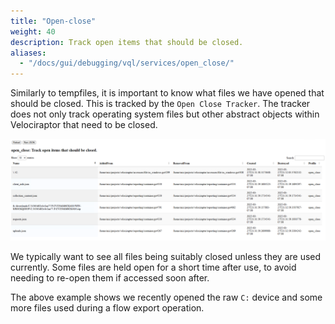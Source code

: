 ```yaml
---
title: "Open-close"
weight: 40
description: Track open items that should be closed.
aliases:
  - "/docs/gui/debugging/vql/services/open_close/"
---
```


Similarly to tempfiles, it is important to know what files we have opened that
should be closed. This is tracked by the `Open Close Tracker`. The tracker does
not only track operating system files but other abstract objects within
Velociraptor that need to be closed.

![Open Closed profile](openclosed.png)

We typically want to see all files being suitably closed unless they
are used currently. Some files are held open for a short time after
use, to avoid needing to re-open them if accessed soon after.

The above example shows we recently opened the raw `C:` device and
some more files used during a flow export operation.
